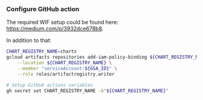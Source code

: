 ### Configure GitHub action

The required WIF setup could be found here: https://medium.com/p/3932dce678b8.

In addition to that:
```bash
CHART_REGISTRY_NAME=charts
gcloud artifacts repositories add-iam-policy-binding ${CHART_REGISTRY_NAME} \
    --location ${CHART_REGISTRY_NAME} \
    --member "serviceAccount:${GSA_ID}" \
    --role roles/artifactregistry.writer

# Setup GitHub actions variables
gh secret set CHART_REGISTRY_NAME -b"${CHART_REGISTRY_NAME}"
```
